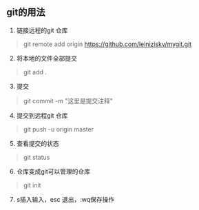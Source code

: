 ## git的用法

1. 链接远程的git 仓库
> git remote add origin https://github.com/leinizisky/mygit.git

2. 将本地的文件全部提交
> git add .

3. 提交
> git commit -m "这里是提交注释"

4. 提交到远程git 仓库
> git push -u origin master

5. 查看提交的状态
> git status

6. 仓库变成git可以管理的仓库
> git init 

7. s插入输入，esc 退出，:wq保存操作

